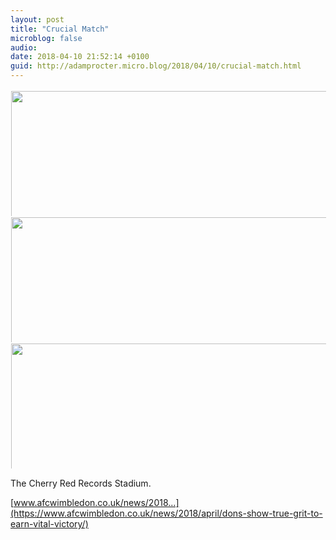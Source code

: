 ```yaml
---
layout: post
title: "Crucial Match"
microblog: false
audio: 
date: 2018-04-10 21:52:14 +0100
guid: http://adamprocter.micro.blog/2018/04/10/crucial-match.html
---
```


<a href="http://discursive.adamprocter.co.uk/uploads/2018/f04e61c933.jpg"><img src="http://discursive.adamprocter.co.uk/uploads/2018/f04e61c933.jpg" width="0" height="0" style="display: inline-block; max-height: 200px; width: auto; padding: 1px;" class="sunlit_image" /></a><a href="http://discursive.adamprocter.co.uk/uploads/2018/8eb078d74a.jpg"><img src="http://discursive.adamprocter.co.uk/uploads/2018/8eb078d74a.jpg" width="598" height="600" style="display: inline-block; max-height: 200px; width: auto; padding: 1px;" class="sunlit_image" /></a><a href="http://discursive.adamprocter.co.uk/uploads/2018/5f09ff1a91.jpg"><img src="http://discursive.adamprocter.co.uk/uploads/2018/5f09ff1a91.jpg" width="450" height="600" style="display: inline-block; max-height: 200px; width: auto; padding: 1px;" class="sunlit_image" /></a><a href="http://discursive.adamprocter.co.uk/uploads/2018/c0633684f5.jpg"><img src="http://discursive.adamprocter.co.uk/uploads/2018/c0633684f5.jpg" width="450" height="600" style="display: inline-block; max-height: 200px; width: auto; padding: 1px;" class="sunlit_image" /></a>

The Cherry Red Records Stadium.

[www.afcwimbledon.co.uk/news/2018...](https://www.afcwimbledon.co.uk/news/2018/april/dons-show-true-grit-to-earn-vital-victory/)

